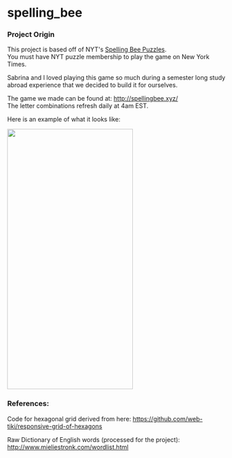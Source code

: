 # spelling_bee

### Project Origin
This project is based off of NYT's [Spelling Bee Puzzles](https://www.nytimes.com/puzzles/spelling-bee).
<br>You must have NYT puzzle membership to play the game on New York Times.

Sabrina and I loved playing this game so much during a semester long study abroad experience that we decided to build it for ourselves. 

The game we made can be found at: http://spellingbee.xyz/
<br>The letter combinations refresh daily at 4am EST. 

Here is an example of what it looks like:

<img src="screen_shot_game.png" width="290" height="600" />

###  References: 

Code for hexagonal grid derived from here: https://github.com/web-tiki/responsive-grid-of-hexagons

Raw Dictionary of English words (processed for the project): http://www.mieliestronk.com/wordlist.html
